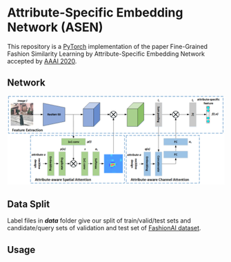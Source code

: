 # Attribute-Specific Embedding Network (ASEN)

This repository is a [PyTorch]( https://pytorch.org/ ) implementation of the paper Fine-Grained Fashion Similarity Learning by Attribute-Specific Embedding Network accepted by [AAAI 2020]( https://aaai.org/Conferences/AAAI-20/ ).

## Network

![ASEN](images/framework.png)

## Data Split

Label files in ***data*** folder give our split of train/valid/test sets and candidate/query sets of validation and test set of [FashionAI dataset]( https://tianchi.aliyun.com/competition/entrance/231671/introduction ).

## Usage

